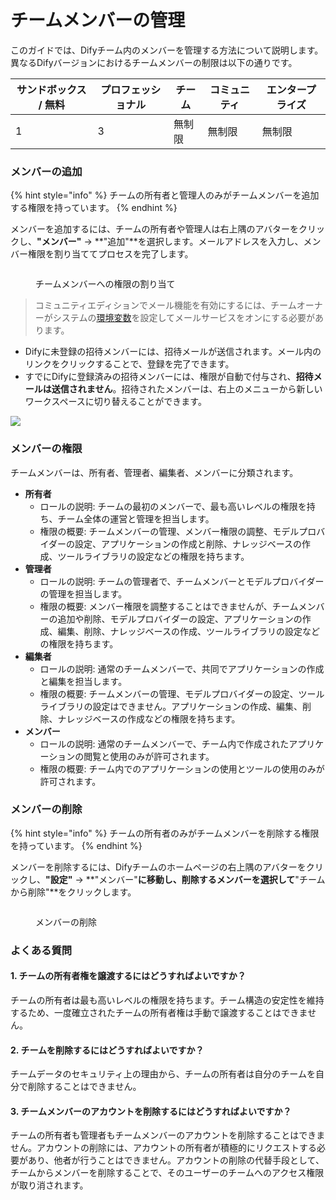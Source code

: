# チームメンバーの管理

このガイドでは、Difyチーム内のメンバーを管理する方法について説明します。異なるDifyバージョンにおけるチームメンバーの制限は以下の通りです。

| サンドボックス / 無料 | プロフェッショナル | チーム | コミュニティ | エンタープライズ |
| ------------ | --------- | --- | ------ | -------- |
| 1            | 3         | 無制限 | 無制限    | 無制限      |

### メンバーの追加

{% hint style="info" %}
チームの所有者と管理人のみがチームメンバーを追加する権限を持っています。
{% endhint %}

メンバーを追加するには、チームの所有者や管理人は右上隅のアバターをクリックし、**"メンバー"** → **"追加"**を選択します。メールアドレスを入力し、メンバー権限を割り当ててプロセスを完了します。

<figure><img src="https://assets-docs.dify.ai//img/jp/management/b14b8bc4ab04ce66eb1bba41809ec75e.webp" alt=""><figcaption><p>チームメンバーへの権限の割り当て</p></figcaption></figure>

> コミュニティエディションでメール機能を有効にするには、チームオーナーがシステムの[環境変数](../../getting-started/install-self-hosted/environments)を設定してメールサービスをオンにする必要があります。

- Difyに未登録の招待メンバーには、招待メールが送信されます。メール内のリンクをクリックすることで、登録を完了できます。
- すでにDifyに登録済みの招待メンバーには、権限が自動で付与され、**招待メールは送信されません**。招待されたメンバーは、右上のメニューから新しいワークスペースに切り替えることができます。

![](https://assets-docs.dify.ai//img/jp/management/127c49e4102f75e9acc5d1cf37a51f14.webp)

### メンバーの権限

チームメンバーは、所有者、管理者、編集者、メンバーに分類されます。

* **所有者**
  * ロールの説明: チームの最初のメンバーで、最も高いレベルの権限を持ち、チーム全体の運営と管理を担当します。
  * 権限の概要: チームメンバーの管理、メンバー権限の調整、モデルプロバイダーの設定、アプリケーションの作成と削除、ナレッジベースの作成、ツールライブラリの設定などの権限を持ちます。
* **管理者**
  * ロールの説明: チームの管理者で、チームメンバーとモデルプロバイダーの管理を担当します。
  * 権限の概要: メンバー権限を調整することはできませんが、チームメンバーの追加や削除、モデルプロバイダーの設定、アプリケーションの作成、編集、削除、ナレッジベースの作成、ツールライブラリの設定などの権限を持ちます。
* **編集者**
  * ロールの説明: 通常のチームメンバーで、共同でアプリケーションの作成と編集を担当します。
  * 権限の概要: チームメンバーの管理、モデルプロバイダーの設定、ツールライブラリの設定はできません。アプリケーションの作成、編集、削除、ナレッジベースの作成などの権限を持ちます。
* **メンバー**
  * ロールの説明: 通常のチームメンバーで、チーム内で作成されたアプリケーションの閲覧と使用のみが許可されます。
  * 権限の概要: チーム内でのアプリケーションの使用とツールの使用のみが許可されます。

### メンバーの削除

{% hint style="info" %}
チームの所有者のみがチームメンバーを削除する権限を持っています。
{% endhint %}

メンバーを削除するには、Difyチームのホームページの右上隅のアバターをクリックし、**"設定"** → **"メンバー"**に移動し、削除するメンバーを選択して**"チームから削除"**をクリックします。

<figure><img src="https://assets-docs.dify.ai//img/jp/management/ac212207a54389ec593a862dbe5431c9.webp" alt=""><figcaption><p>メンバーの削除</p></figcaption></figure>

### よくある質問

#### 1. チームの所有者権を譲渡するにはどうすればよいですか？

チームの所有者は最も高いレベルの権限を持ちます。チーム構造の安定性を維持するため、一度確立されたチームの所有者権は手動で譲渡することはできません。

#### 2. チームを削除するにはどうすればよいですか？

チームデータのセキュリティ上の理由から、チームの所有者は自分のチームを自分で削除することはできません。

#### 3. チームメンバーのアカウントを削除するにはどうすればよいですか？

チームの所有者も管理者もチームメンバーのアカウントを削除することはできません。アカウントの削除には、アカウントの所有者が積極的にリクエストする必要があり、他者が行うことはできません。アカウントの削除の代替手段として、チームからメンバーを削除することで、そのユーザーのチームへのアクセス権限が取り消されます。
